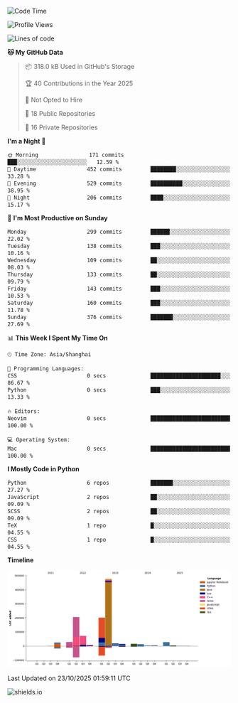 <!--START_SECTION:waka-->
![Code Time](http://img.shields.io/badge/Code%20Time-439%20hrs%2017%20mins-blue)

![Profile Views](http://img.shields.io/badge/Profile%20Views-0-blue)

![Lines of code](https://img.shields.io/badge/From%20Hello%20World%20I%27ve%20Written-1.1%20million%20lines%20of%20code-blue)

**🐱 My GitHub Data** 

> 📦 318.0 kB Used in GitHub's Storage 
 > 
> 🏆 40 Contributions in the Year 2025
 > 
> 🚫 Not Opted to Hire
 > 
> 📜 18 Public Repositories 
 > 
> 🔑 16 Private Repositories 
 > 
**I'm a Night 🦉** 

```text
🌞 Morning                171 commits         ███░░░░░░░░░░░░░░░░░░░░░░   12.59 % 
🌆 Daytime                452 commits         ████████░░░░░░░░░░░░░░░░░   33.28 % 
🌃 Evening                529 commits         ██████████░░░░░░░░░░░░░░░   38.95 % 
🌙 Night                  206 commits         ████░░░░░░░░░░░░░░░░░░░░░   15.17 % 
```
📅 **I'm Most Productive on Sunday** 

```text
Monday                   299 commits         ██████░░░░░░░░░░░░░░░░░░░   22.02 % 
Tuesday                  138 commits         ███░░░░░░░░░░░░░░░░░░░░░░   10.16 % 
Wednesday                109 commits         ██░░░░░░░░░░░░░░░░░░░░░░░   08.03 % 
Thursday                 133 commits         ██░░░░░░░░░░░░░░░░░░░░░░░   09.79 % 
Friday                   143 commits         ███░░░░░░░░░░░░░░░░░░░░░░   10.53 % 
Saturday                 160 commits         ███░░░░░░░░░░░░░░░░░░░░░░   11.78 % 
Sunday                   376 commits         ███████░░░░░░░░░░░░░░░░░░   27.69 % 
```


📊 **This Week I Spent My Time On** 

```text
🕑︎ Time Zone: Asia/Shanghai

💬 Programming Languages: 
CSS                      0 secs              ██████████████████████░░░   86.67 % 
Python                   0 secs              ███░░░░░░░░░░░░░░░░░░░░░░   13.33 % 

🔥 Editors: 
Neovim                   0 secs              █████████████████████████   100.00 % 

💻 Operating System: 
Mac                      0 secs              █████████████████████████   100.00 % 
```

**I Mostly Code in Python** 

```text
Python                   6 repos             ███████░░░░░░░░░░░░░░░░░░   27.27 % 
JavaScript               2 repos             ██░░░░░░░░░░░░░░░░░░░░░░░   09.09 % 
SCSS                     2 repos             ██░░░░░░░░░░░░░░░░░░░░░░░   09.09 % 
TeX                      1 repo              █░░░░░░░░░░░░░░░░░░░░░░░░   04.55 % 
CSS                      1 repo              █░░░░░░░░░░░░░░░░░░░░░░░░   04.55 % 
```



**Timeline**

![Lines of Code chart](https://raw.githubusercontent.com/kopp4/kopp4/main/assets/bar_graph.png)


 Last Updated on 23/10/2025 01:59:11 UTC
<!--END_SECTION:waka-->
![shields.io](https://img.shields.io/github/commit-activity/w/kopp4/kopp4?color=g&label=abusing%20bot&style=flat-square)
